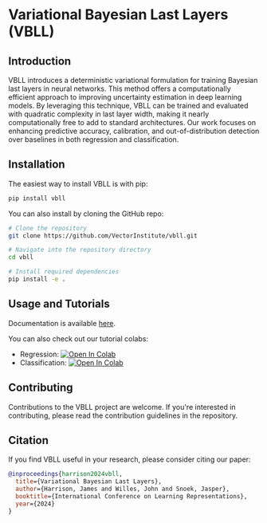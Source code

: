 # Variational Bayesian Last Layers (VBLL)

## Introduction
VBLL introduces a deterministic variational formulation for training Bayesian last layers in neural networks. This method offers a computationally efficient approach to improving uncertainty estimation in deep learning models. By leveraging this technique, VBLL can be trained and evaluated with quadratic complexity in last layer width, making it nearly computationally free to add to standard architectures. Our work focuses on enhancing predictive accuracy, calibration, and out-of-distribution detection over baselines in both regression and classification.

## Installation
The easiest way to install VBLL is with pip:
```bash
pip install vbll
```

You can also install by cloning the GitHub repo:
```bash
# Clone the repository
git clone https://github.com/VectorInstitute/vbll.git

# Navigate into the repository directory
cd vbll

# Install required dependencies
pip install -e .
```

## Usage and Tutorials
Documentation is available [here](https://vbll.readthedocs.io/en/latest/). 

You can also check out our tutorial colabs: 

- Regression: <a href="https://colab.research.google.com/github/VectorInstitute/vbll/blob/main/docs/tutorials/VBLL_Regression.ipynb" target="_parent"><img src="https://colab.research.google.com/assets/colab-badge.svg" alt="Open In Colab"/></a>
- Classification: <a href="https://colab.research.google.com/github/VectorInstitute/vbll/blob/main/docs/tutorials/VBLL_Classification.ipynb" target="_parent"><img src="https://colab.research.google.com/assets/colab-badge.svg" alt="Open In Colab"/></a>

## Contributing
Contributions to the VBLL project are welcome. If you're interested in contributing, please read the contribution guidelines in the repository.

## Citation
If you find VBLL useful in your research, please consider citing our paper:

```bibtex
@inproceedings{harrison2024vbll,
  title={Variational Bayesian Last Layers},
  author={Harrison, James and Willes, John and Snoek, Jasper},
  booktitle={International Conference on Learning Representations},
  year={2024}
}
```


